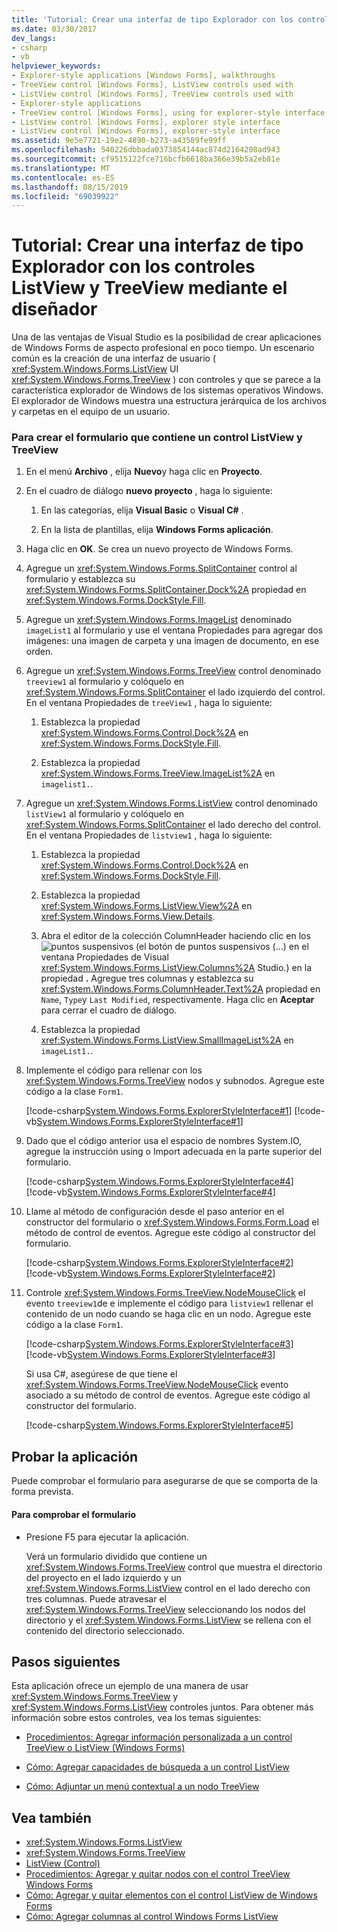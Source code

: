 ```yaml
---
title: 'Tutorial: Crear una interfaz de tipo Explorador con los controles ListView y TreeView mediante el diseñador'
ms.date: 03/30/2017
dev_langs:
- csharp
- vb
helpviewer_keywords:
- Explorer-style applications [Windows Forms], walkthroughs
- TreeView control [Windows Forms], ListView controls used with
- ListView control [Windows Forms], TreeView controls used with
- Explorer-style applications
- TreeView control [Windows Forms], using for explorer-style interface
- ListView control [Windows Forms], explorer style interface
- ListView control [Windows Forms], explorer-style interface
ms.assetid: 9e5e7721-19e2-4890-b273-a43589fe99ff
ms.openlocfilehash: 540226dbbada0373854144ac874d2164208ad943
ms.sourcegitcommit: cf9515122fce716bcfb6618ba366e39b5a2eb81e
ms.translationtype: MT
ms.contentlocale: es-ES
ms.lasthandoff: 08/15/2019
ms.locfileid: "69039922"
---
```

# <a name="walkthrough-creating-an-explorer-style-interface-with-the-listview-and-treeview-controls-using-the-designer"></a>Tutorial: Crear una interfaz de tipo Explorador con los controles ListView y TreeView mediante el diseñador

Una de las ventajas de Visual Studio es la posibilidad de crear aplicaciones de Windows Forms de aspecto profesional en poco tiempo. Un escenario común es la creación de una interfaz de usuario ( <xref:System.Windows.Forms.ListView> UI <xref:System.Windows.Forms.TreeView> ) con controles y que se parece a la característica explorador de Windows de los sistemas operativos Windows. El explorador de Windows muestra una estructura jerárquica de los archivos y carpetas en el equipo de un usuario.


### <a name="to-create-the-form-containing-a-listview-and-treeview-control"></a>Para crear el formulario que contiene un control ListView y TreeView

1. En el menú **Archivo** , elija **Nuevo**y haga clic en **Proyecto**.

2. En el cuadro de diálogo **nuevo proyecto** , haga lo siguiente:

    1. En las categorías, elija **Visual Basic** o **Visual C#** .

    2. En la lista de plantillas, elija **Windows Forms aplicación**.

3. Haga clic en **OK**. Se crea un nuevo proyecto de Windows Forms.

4. Agregue un <xref:System.Windows.Forms.SplitContainer> control al formulario y establezca su <xref:System.Windows.Forms.SplitContainer.Dock%2A> propiedad en <xref:System.Windows.Forms.DockStyle.Fill>.

5. Agregue un <xref:System.Windows.Forms.ImageList> denominado `imageList1` al formulario y use el ventana Propiedades para agregar dos imágenes: una imagen de carpeta y una imagen de documento, en ese orden.

6. Agregue un <xref:System.Windows.Forms.TreeView> control denominado `treeview1` al formulario y colóquelo en <xref:System.Windows.Forms.SplitContainer> el lado izquierdo del control. En el ventana Propiedades de `treeView1` , haga lo siguiente:

    1. Establezca la propiedad <xref:System.Windows.Forms.Control.Dock%2A> en <xref:System.Windows.Forms.DockStyle.Fill>.

    2. Establezca la propiedad <xref:System.Windows.Forms.TreeView.ImageList%2A> en `imagelist1.`.

7. Agregue un <xref:System.Windows.Forms.ListView> control denominado `listView1` al formulario y colóquelo en <xref:System.Windows.Forms.SplitContainer> el lado derecho del control. En el ventana Propiedades de `listview1` , haga lo siguiente:

    1. Establezca la propiedad <xref:System.Windows.Forms.Control.Dock%2A> en <xref:System.Windows.Forms.DockStyle.Fill>.

    2. Establezca la propiedad <xref:System.Windows.Forms.ListView.View%2A> en <xref:System.Windows.Forms.View.Details>.

    3. Abra el editor de la colección ColumnHeader haciendo clic en los![puntos suspensivos (el botón de puntos suspensivos (...) en el](./media/visual-studio-ellipsis-button.png)ventana Propiedades de Visual <xref:System.Windows.Forms.ListView.Columns%2A> Studio.) en la propiedad **.** Agregue tres columnas y establezca su <xref:System.Windows.Forms.ColumnHeader.Text%2A> propiedad en `Name`, `Type`y `Last Modified`, respectivamente. Haga clic en **Aceptar** para cerrar el cuadro de diálogo.

    4. Establezca la propiedad <xref:System.Windows.Forms.ListView.SmallImageList%2A> en `imageList1.`.

8. Implemente el código para rellenar con los <xref:System.Windows.Forms.TreeView> nodos y subnodos. Agregue este código a la clase `Form1`.

     [!code-csharp[System.Windows.Forms.ExplorerStyleInterface#1](~/samples/snippets/csharp/VS_Snippets_Winforms/System.Windows.Forms.ExplorerStyleInterface/CS/Form1.cs#1)]
     [!code-vb[System.Windows.Forms.ExplorerStyleInterface#1](~/samples/snippets/visualbasic/VS_Snippets_Winforms/System.Windows.Forms.ExplorerStyleInterface/VB/Form1.vb#1)]

9. Dado que el código anterior usa el espacio de nombres System.IO, agregue la instrucción using o Import adecuada en la parte superior del formulario.

     [!code-csharp[System.Windows.Forms.ExplorerStyleInterface#4](~/samples/snippets/csharp/VS_Snippets_Winforms/System.Windows.Forms.ExplorerStyleInterface/CS/Form1.cs#4)]
     [!code-vb[System.Windows.Forms.ExplorerStyleInterface#4](~/samples/snippets/visualbasic/VS_Snippets_Winforms/System.Windows.Forms.ExplorerStyleInterface/VB/Form1.vb#4)]

10. Llame al método de configuración desde el paso anterior en el constructor del formulario o <xref:System.Windows.Forms.Form.Load> el método de control de eventos. Agregue este código al constructor del formulario.

     [!code-csharp[System.Windows.Forms.ExplorerStyleInterface#2](~/samples/snippets/csharp/VS_Snippets_Winforms/System.Windows.Forms.ExplorerStyleInterface/CS/Form1.cs#2)]
     [!code-vb[System.Windows.Forms.ExplorerStyleInterface#2](~/samples/snippets/visualbasic/VS_Snippets_Winforms/System.Windows.Forms.ExplorerStyleInterface/VB/Form1.vb#2)]

11. Controle <xref:System.Windows.Forms.TreeView.NodeMouseClick> el evento `treeview1`de e implemente el código para `listview1` rellenar el contenido de un nodo cuando se haga clic en un nodo. Agregue este código a la clase `Form1`.

     [!code-csharp[System.Windows.Forms.ExplorerStyleInterface#3](~/samples/snippets/csharp/VS_Snippets_Winforms/System.Windows.Forms.ExplorerStyleInterface/CS/Form1.cs#3)]
     [!code-vb[System.Windows.Forms.ExplorerStyleInterface#3](~/samples/snippets/visualbasic/VS_Snippets_Winforms/System.Windows.Forms.ExplorerStyleInterface/VB/Form1.vb#3)]

     Si usa C#, asegúrese de que tiene el <xref:System.Windows.Forms.TreeView.NodeMouseClick> evento asociado a su método de control de eventos. Agregue este código al constructor del formulario.

     [!code-csharp[System.Windows.Forms.ExplorerStyleInterface#5](~/samples/snippets/csharp/VS_Snippets_Winforms/System.Windows.Forms.ExplorerStyleInterface/CS/Form1.cs#5)]

## <a name="testing-the-application"></a>Probar la aplicación

Puede comprobar el formulario para asegurarse de que se comporta de la forma prevista.

#### <a name="to-test-the-form"></a>Para comprobar el formulario

- Presione F5 para ejecutar la aplicación.

     Verá un formulario dividido que contiene un <xref:System.Windows.Forms.TreeView> control que muestra el directorio del proyecto en el lado izquierdo y un <xref:System.Windows.Forms.ListView> control en el lado derecho con tres columnas. Puede atravesar el <xref:System.Windows.Forms.TreeView> seleccionando los nodos del directorio y el <xref:System.Windows.Forms.ListView> se rellena con el contenido del directorio seleccionado.

## <a name="next-steps"></a>Pasos siguientes

Esta aplicación ofrece un ejemplo de una manera de usar <xref:System.Windows.Forms.TreeView> y <xref:System.Windows.Forms.ListView> controles juntos. Para obtener más información sobre estos controles, vea los temas siguientes:

- [Procedimientos: Agregar información personalizada a un control TreeView o ListView (Windows Forms)](add-custom-information-to-a-treeview-or-listview-control-wf.md)

- [Cómo: Agregar capacidades de búsqueda a un control ListView](how-to-add-search-capabilities-to-a-listview-control.md)

- [Cómo: Adjuntar un menú contextual a un nodo TreeView](how-to-attach-a-shortcut-menu-to-a-treeview-node.md)

## <a name="see-also"></a>Vea también

- <xref:System.Windows.Forms.ListView>
- <xref:System.Windows.Forms.TreeView>
- [ListView (Control)](listview-control-windows-forms.md)
- [Procedimientos: Agregar y quitar nodos con el control TreeView Windows Forms](how-to-add-and-remove-nodes-with-the-windows-forms-treeview-control.md)
- [Cómo: Agregar y quitar elementos con el control ListView de Windows Forms](how-to-add-and-remove-items-with-the-windows-forms-listview-control.md)
- [Cómo: Agregar columnas al control Windows Forms ListView](how-to-add-columns-to-the-windows-forms-listview-control.md)
